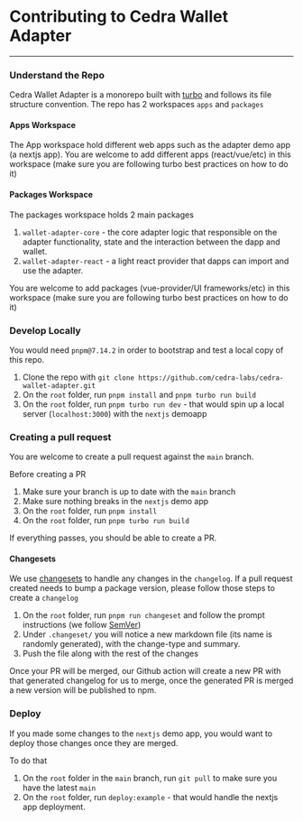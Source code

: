 # Contributing to Cedra Wallet Adapter

---

### Understand the Repo

Cedra Wallet Adapter is a monorepo built with [turbo](https://turbo.build/repo/docs) and follows its file structure convention. The repo has 2 workspaces `apps` and `packages`

#### Apps Workspace

The App workspace hold different web apps such as the adapter demo app (a nextjs app).
You are welcome to add different apps (react/vue/etc) in this workspace (make sure you are following turbo best practices on how to do it)

#### Packages Workspace

The packages workspace holds 2 main packages

1. `wallet-adapter-core` - the core adapter logic that responsible on the adapter functionality, state and the interaction between the dapp and wallet.
2. `wallet-adapter-react` - a light react provider that dapps can import and use the adapter.

You are welcome to add packages (vue-provider/UI frameworks/etc) in this workspace (make sure you are following turbo best practices on how to do it)

### Develop Locally

You would need `pnpm@7.14.2` in order to bootstrap and test a local copy of this repo.

1. Clone the repo with `git clone https://github.com/cedra-labs/cedra-wallet-adapter.git`
2. On the `root` folder, run `pnpm install` and `pnpm turbo run build`
3. On the `root` folder, run `pnpm turbo run dev` - that would spin up a local server (`localhost:3000`) with the `nextjs` demoapp

### Creating a pull request

You are welcome to create a pull request against the `main` branch.

Before creating a PR

1. Make sure your branch is up to date with the `main` branch
2. Make sure nothing breaks in the `nextjs` demo app
3. On the `root` folder, run `pnpm install`
4. On the `root` folder, run `pnpm turbo run build`

If everything passes, you should be able to create a PR.

#### Changesets

We use [changesets](https://github.com/changesets/changesets) to handle any changes in the `changelog`.
If a pull request created needs to bump a package version, please follow those steps to create a `changelog`

1. On the `root` folder, run `pnpm run changeset` and follow the prompt instructions (we follow [SemVer](https://semver.org/))
2. Under `.changeset/` you will notice a new markdown file (its name is randomly generated), with the change-type and summary.
3. Push the file along with the rest of the changes

Once your PR will be merged, our Github action will create a new PR with that generated changelog for us to merge, once the generated PR is merged a new version will be published to npm.

### Deploy

If you made some changes to the `nextjs` demo app, you would want to deploy those changes once they are merged.

To do that

1. On the `root` folder in the `main` branch, run `git pull` to make sure you have the latest `main`
2. On the `root` folder, run `deploy:example` - that would handle the nextjs app deployment.
